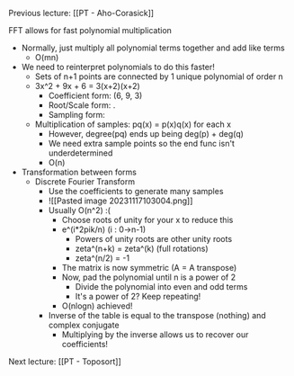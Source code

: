 Previous lecture: [[PT - Aho-Corasick]]


FFT allows for fast polynomial multiplication
- Normally, just multiply all polynomial terms together and add like terms
	- O(mn)
- We need to reinterpret polynomials to do this faster!
	- Sets of n+1 points are connected by 1 unique polynomial of order n
	- 3x^2 + 9x + 6 = 3(x+2)(x+2)
		- Coefficient form: (6, 9, 3)
		- Root/Scale form: .
		- Sampling form:
	- Multiplication of samples: pq(x) = p(x)q(x) for each x
		- However, degree(pq) ends up being deg(p) + deg(q)
		- We need extra sample points so the end func isn't underdetermined
		- O(n)
- Transformation between forms
	- Discrete Fourier Transform
		- Use the coefficients to generate many samples
		- ![[Pasted image 20231117103004.png]]
		- Usually O(n^2) :(
			- Choose roots of unity for your x to reduce this
			- e^(i\*2pik/n) (i : 0->n-1)
				- Powers of unity roots are other unity roots
				- zeta^(n+k) = zeta^(k) (full rotations)
				- zeta^(n/2) = -1
			- The matrix is now symmetric (A = A transpose)
			- Now, pad the polynomial until n is a power of 2
				- Divide the polynomial into even and odd terms
				- It's a power of 2? Keep repeating!
			- O(nlogn) achieved!
		- Inverse of the table is equal to the transpose (nothing) and complex conjugate
			- Multiplying by the inverse allows us to recover our coefficients!


Next lecture: [[PT - Toposort]]